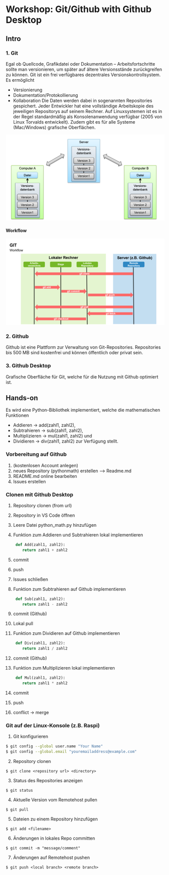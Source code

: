 # Workshop: Git/Github with Github Desktop

## Intro

### 1. Git
Egal ob Quellcode, Grafikdatei oder Dokumentation – Arbeitsfortschritte sollte man versionieren, um
später auf ältere Versionsstände zurückgreifen zu können. Git ist ein frei verfügbares dezentrales Versionskontrollsystem. 
Es ermöglicht 
- Versionierung
- Dokumentation/Protokollierung
- Kollaboration
Die Daten werden dabei in sogenannten Repositories gespichert. Jeder Entwickler hat eine vollständige Arbeitskopie des jeweiligen Repositorys auf seinem Rechner. Auf Linuxsystemen ist es in der Regel standardmäßig als Konsolenanwendung verfügbar (2005 von Linux Torvalds entwickelt). Zudem gibt es für alle Systeme (Mac/Windows) grafische Oberflächen.

![decentral](dezentrale_versionsverwaltung.png)


#### Workflow
![Screenshot](workflow.png)

### 2. Github
Github ist eine Plattform zur Verwaltung von Git-Repositories. Repositories bis 500 MB sind kostenfrei und können öffentlich oder privat sein.

### 3. Github Desktop
Grafische Oberfläche für Git, welche für die Nutzung mit Github optimiert ist.


## Hands-on
Es wird eine Python-Bibliothek implementiert, welche die mathematischen Funktionen 
- Addieren -> add(zahl1, zahl2),
- Subtrahieren -> sub(zahl1, zahl2),
- Multiplizieren -> mul(zahl1, zahl2) und
- Dividieren -> div(zahl1, zahl2) 
zur Verfügung stellt.  

### Vorbereitung auf Github
1. (kostenlosen Account anlegen)
2. neues Repository (pythonmath) erstellen --> Readme.md
3. README.md online bearbeiten
4. Issues erstellen


### Clonen mit Github Desktop
1. Repository clonen (from url)
2. Repository in VS Code öffnen
3. Leere Datei python_math.py hinzufügen
4. Funktion zum Addieren und Subtrahieren lokal implementieren

    ``` python
     def Add(zahl1, zahl2):
        return zahl1 + zahl2
    ```
5. commit
6. push
7. Issues schließen
8. Funktion zum Subtrahieren auf Github implementieren

    ``` python
     def Sub(zahl1, zahl2):
        return zahl1 - zahl2
    ```
9. commit (Github)
10. Lokal pull
11. Funktion zum Dividieren auf Github implementieren

    ``` python
     def Div(zahl1, zahl2):
        return zahl1 / zahl2
    ```
12. commit (Github)
13. Funktion zum Multiplizieren lokal implementieren

    ``` python
     def Mul(zahl1, zahl2):
        return zahl1 * zahl2
    ```
14. commit
15. push
16. conflict -> merge

    

### Git auf der Linux-Konsole (z.B. Raspi)
 1. Git konfigurieren
 ``` bash
 $ git config --global user.name "Your Name"
 $ git config --global.email "youremailaddress@example.com"
 ```

2. Repository clonen
 ``` 
 $ git clone <repository url> <directory>
 ```
3. Status des Repositories anzeigen
``` 
$ git status
```
4. Aktuelle Version vom Remotehost pullen
``` 
$ git pull 
```
5. Dateien zu einem Repository hinzufügen
```
$ git add <filename>
```
6. Änderungen in lokales Repo committen
``` 
$ git commit -m "message/comment"
```

7. Änderungen auf Remotehost pushen
```
$ git push <local branch> <remote branch>
```
